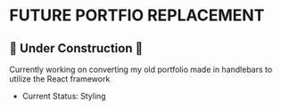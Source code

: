 # FUTURE PORTFIO REPLACEMENT
## :hammer: Under Construction :hammer:

Currently working on converting my old portfolio made in handlebars to utilize the React framework
* Current Status: Styling
